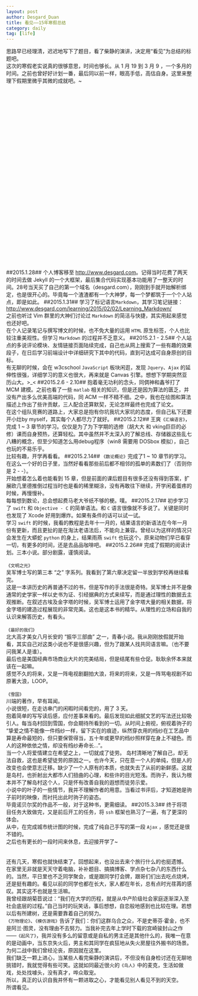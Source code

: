 ```yaml
---
layout: post
author: Desgard_Duan
title: 看见——15年寒假总结
category: daily
tag: [life]
---
```

思路早已经理清，迟迟地写下了题目，看了柴静的演讲，决定用“看见”为总结的标题吧。
<br />
这次的寒假老实说真的很够意思，时间也够长。从 1 月 19 到 3 月 9 ，一个多月的时间。之前也曾好好计划一番，最后同以前一样，眼高手低，高估自身。这里来整理下假期里微乎其微的成就吧。~
<!-- more -->
<div id="Main">
<div id="mainDiv" style="width:100%;height:500px;margin-top:-30px;"> </div>
</div>
<script type="text/javascript" src="/public/js/amcharts.js"></script>
<script>
var chart = [
	{"name":"学习时间","value":"6"},
	{"name":"游戏时间","value":"2"},
	{"name":"阅读观影时间","value":"3"},
	{"name":"聚会活动时间","value":"3"}
];
chartData = eval(chart);  
//饼状图  
chart = new AmCharts.AmPieChart();  
chart.dataProvider = chartData;  
//标题数据  
chart.titleField = "name";  
//值数据  
chart.valueField = "value";  
//边框线颜色  
chart.outlineColor = "#fff";  
//边框线的透明度  
chart.outlineAlpha = .8;  
//边框线的狂宽度  
chart.outlineThickness = 1;  
chart.depth3D = 20;  
chart.angle = 30;  
chart.write("mainDiv"); 
</script>

##2015.1.28##
个人博客移至 <a href="http://www.desgard.com">http://www.desgard.com</a>。记得当时花费了两天的时间去做 Jekyll 的一个大框架，最后集合代码实现基本功能用了一整天的时间。28号当天买了自己的第一个域名（desgard.com），刚刚到手就开始解析绑定，也是很开心的。毕竟每一个渣渣都有一个大神梦，每一个梦都筑于一个个人站点，即是如此。
##2015.1.31##
学习了标记语言<code>Markdown</code>，其学习笔记链接：<br />
<a href="http://www.desgard.com/learning/2015/02/02/Learning_Markdown/">http://www.desgard.com/learning/2015/02/02/Learning_Markdown/</a>
<br />
之前也听过 Vim 群里的大神们讨论过 <code>Markdown</code> 的简洁与快捷，其实用起来感觉也还好吧。
<br />
在个人记录笔记与撰写博文的时候，也不免大量的运用 <code>HTML</code> 原生标签，个人也比较注重美观性。但学习 <code>Markdown</code> 的过程并不乏意义。
##2015.2.1 - 2.5##
个人站点的多说评论模块、友情链接页面陆续完成，自己也从网上搜索了一些有趣的效果段子，在日后学习前端设计中详细研究下其中的代码，直到可达成可自身原创的目标。
<br />
有无聊的时候，会在 w3cschool <code>JavaScript</code> 板块闲逛，发现 <code>Jquery</code>、<code>Ajax</code> 的延伸性很强，详细学习的意义也很大，再来就是 Canvas 引擎。想想下学期突然亚历山大。>_<
##2015.2.6 - 2.10##
抱着毫无功利的念头，同倜神和鑫爷打了 MCM 建模。之前也看了一些 <code>matlab</code> 相关的知识，但是还是因为算法的匮乏，并没有产出多么优美高端的代码，同 ACM 一样不精不细。之中，我也在绘图和算法描述上作出了些许贡献，三人配合还算默契，无论怎样最终也完成了论文。
<br />
在这个组队竞赛的道路上，大家总是抱有你坑我坑大家坑的态度，但自己私下还要开小灶by myself，其实每个人都尽力了就好。
##2015.2.12##
王爽<code>《汇编语言》</code>，完成 1 ~ 3 章节的学习。仅仅是为了为下学期的选修（胡大大 和 vking巨巨的必修）课而自身预热，还算轻松。其中虽然并不太深入的了解总线、存储器这些乱七八糟的概念，但至少知道怎么用debug程序（win8 需要用 DOSbox 模拟），自己也玩的不易乐乎。
<br />
比较有趣，开学再看看。
##2015.2.14##
<code>《数论概论》</code>完成了1 ~ 10 章节的学习。在这么一个好的日子里，当然好看看那些前后都不相邻的孤单的素数们了（否则你是 2 - -）。
<br />
开始想着怎么着也能看到 15 章，但是前面的课后题目有很多还没有得到答案，扩展欧几里德推倒过程当时也是看的稀里糊涂，没有再敢往下继续，开学闲着蛋疼的时候，再慢慢补。
<br />
每每想到数论，总会想起费马老大爷纸不够的梗。噗。
##2015.2.17##
初步学习了 <code>swift</code> 和 <code>Objective - C</code> 的简单语法。和 <code>C</code> 语言很像就不多说了。关键是同时也发现了 Xcode 好用到爆炸。如果有条件的话可以试一试。
<br />
学习 <code>swift</code> 的时候，我看的教程是去年十一月的，结果语言的新语法在今年一月份有更新，而且更扯的是在淘汰老语法后，不能向上兼容。曾经以为这样的情况只会发生在大蟒蛇 <code>python</code> 的身上，结果雨燕 <code>swift</code> 也玩这个。原来动物们早已看穿一切，有更多的时间，还是去品品咖啡吧。
##2015.2.26##
完成了假期的阅读计划。三本小说。部分剧露，谨慎阅读。
<br /><br />
<code>《文明之光》</code>
<br />吴军博士写的第三本 “之” 字系列。我看到了第六章决定留一半放到学校再继续看完。
<br />
这是一本讲历史的再普通不过的书，但是写作的手法很是奇特。吴军博士并不是像通常的史学家一样以史书为证、引经据典的方式来续写，而是通过理性的数据去主观推断。在叙述古埃及金字塔的时候，吴军博士运用了金字塔大量的相关数据，将金字塔的建造过程展现的非常完美。这也是这本书的精华。从理性的立场和自我的认识来解答历史，有看头。 
<br />
<br />
<code>《最好的我们》</code>
<br />北大高才美女八月长安的 “振华三部曲” 之一，青春小说。我从刚刚放假就开始看，其实自己对这类小说也不是很感兴趣，但为了跟某人找共同语言嘛。（也不要问我某人是谁）。 
<br />
最后也是美国经典市场商业大片的完美结局，但是结尾有些仓促。耿耿余怀本来就该在一起嘛。
<br />
感觉不久的将来，又是一阵电视剧翻拍大浪，将来的将来，又是一阵骂电视剧不如原著大浪，LOOP。
<br />
<br />
<code>《雪国》</code>
<br />川端的著作，早有耳闻。
<br />
小说很短，在走访串门的闲暇时间看完的，用了 3 天。
<br /> 
抱着简单的写写读后感，应付差事来看的。最后发现如此细腻文艺的写法还比较吸引人。每当岛村回到雪国，你会期待所看到的一切。从时间上俯视，俯视着驹子的 “挚爱之情不能像一件绉纱一样，留下实在的痕迹，纵然穿衣用的绉纱在工艺品中算是寿命最短的，但只要保管得当，五十年或更早的绉纱照样穿在身上不褪色。而人的这种依依之情，却没有绉纱寿命长…”。<br />
当一个人将爱情建立在希望之上，一切就成了徒劳。 岛村清晰地了解自己，却无法自救，这也是希望徒劳的原因之一。也许今天，只在意一个人的单纯，但是人的改变也会使意志迁移。缺少了一个人原有的本质，也就失去了从前的新鲜感。这就是岛村，也折射出大都市人们扭曲的心理，和些许的目光短浅。而驹子，我认为根本并不了解岛村这个人，只是怀有改善自我的遐想而徒劳示爱。<br />
小说中的叶子的一些情节，我并不理解作者的用意。当看过书评后，才知道她是驹子前时的映像，而衬托出此时驹子的姿态。<br />
毕竟诺贝尔奖的作品不一般，对于这种书，更需细读。
##2015.3.3##
终于将项目任务大致做完，又是前后开工的任务，将 <code>ssh</code> 框架也熟习了一遍，有了更深的体会。<br />
从中，在完成城市统计图的时候，完成了纯自己手写的第一段 <code>Ajax</code> ，感觉还是很不错的。<br />
之后也有更长的一段时间来休息，去迎接开学了~
<br />
<br />
<br />
还有几天，寒假也就快结束了。回想起来，也没出去来个旅行什么的也挺遗憾。
 <br />
在家里无非就是天天守着电脑，补补题目、搞搞博客、学点杂七杂八的东西什么的。当然，平日里也不乏同学聚会，或是跟同学打会牌，跟哥们们出去吃点烧烤，还是挺有趣的。看见以前的同学也都在长大，家人都在年长，总有点时光荏苒的感叹。其实这不也就是生活嘛。
 <br />
我曾经跟胡菊苣说过：“我们在大学的历程，就是从中产阶级社会家庭逐渐深入至社会底层的过程。”自己当时的玩笑话，事后想想，自恋般地感到也比较在理。若想以后有所建树，还是需要靠着自己的努力。
 <br />
<code>《万物理论》</code>、<code>《模仿游戏》</code>告诉了我们：你们这群乌合之众，不是史蒂芬·霍金，也不是阿兰·图灵，没有理由不去努力。当我补完去年上学时下载的宫崎骏封山之作——<code>《起风了》</code>，我并没有多么的留意或是自私的男主还是其他什么的，我唯一在意的是动画中，当东京失火后，男主和其同学在疯狂地从失火房屋往外搬书的场景。为何二战中我们曾经沦丧，原因就在这里。
 <br />
我们缺乏一颗上进心，当某些人看完柴静的演讲后，不但没有自身检讨还在无聊地挑错时，我就觉得有些可笑。这就如同最近很火的<code>《鸟人》</code>中的麦克，生活如做戏，处处找噱头，没有真才，哗众取宠。
<br />
所以，真正的认识自我并怀有一颗进取之心，才能看见别人看见不到的天空。 
<br />
所谓看见。<br />
